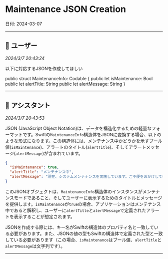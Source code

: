 # Maintenance JSON Creation

日付: 2024-03-07

---

## 👤 ユーザー
*2024/3/7 20:43:24*

以下に対応するJSONを作成してほしい

  public struct MaintenanceInfo: Codable {
    public let isMaintenance: Bool
    public let alertTitle: String
    public let alertMessage: String
}

---

## 🤖 アシスタント
*2024/3/7 20:43:53*

JSON (JavaScript Object Notation)は、データを構造化するための軽量なフォーマットです。Swiftの`MaintenanceInfo`構造体をJSONに変換する場合、以下のような形式になります。この構造体には、メンテナンス中かどうかを示すブール値(`isMaintenance`)、アラートのタイトル(`alertTitle`)、そしてアラートメッセージ(`alertMessage`)が含まれています。

```json
{
  "isMaintenance": true,
  "alertTitle": "メンテナンス中",
  "alertMessage": "現在、システムメンテナンスを実施しています。ご不便をおかけして申し訳ありません。"
}
```

このJSONオブジェクトは、`MaintenanceInfo`構造体のインスタンスがメンテナンスモードであること、そしてユーザーに表示するためのタイトルとメッセージを提供します。`isMaintenance`が`true`の場合、アプリケーションはメンテナンス中であると解釈し、ユーザーに`alertTitle`と`alertMessage`で定義されたアラートを表示することが想定されます。

JSONを作成する際には、キー名がSwiftの構造体のプロパティ名と一致している必要があります。また、JSONの値の型もSwiftの構造体で定義された型と一致している必要があります（この場合、`isMaintenance`はブール値、`alertTitle`と`alertMessage`は文字列です）。

---
